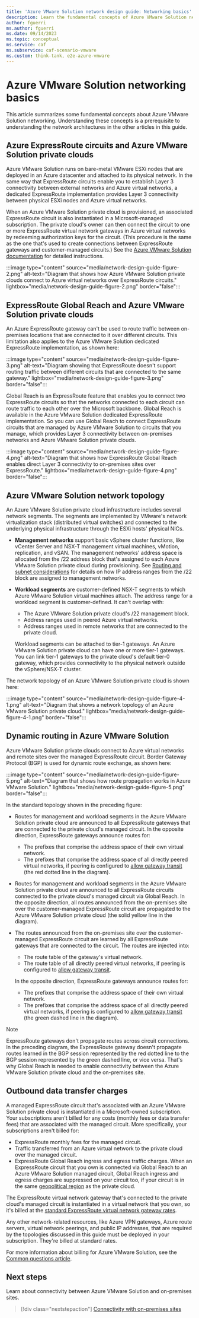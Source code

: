 ```yaml
---
title: 'Azure VMware Solution network design guide: Networking basics'
description: Learn the fundamental concepts of Azure VMware Solution networking. Understanding these concepts is a prerequisite for using this guide. 
author: fguerri
ms.author: fguerri
ms.date: 09/14/2023
ms.topic: conceptual
ms.service: caf
ms.subservice: caf-scenario-vmware
ms.custom: think-tank, e2e-azure-vmware
---
```


# Azure VMware Solution networking basics

This article summarizes some fundamental concepts about Azure VMware Solution networking. Understanding these concepts is a prerequisite to understanding the network architectures in the other articles in this guide.

## Azure ExpressRoute circuits and Azure VMware Solution private clouds

Azure VMware Solution runs on bare-metal VMware ESXi nodes that are deployed in an Azure datacenter and attached to its physical network. In the same way that ExpressRoute circuits enable you to establish Layer 3 connectivity between external networks and Azure virtual networks, a dedicated ExpressRoute implementation provides Layer 3 connectivity between physical ESXi nodes and Azure virtual networks.

When an Azure VMware Solution private cloud is provisioned, an associated ExpressRoute circuit is also instantiated in a Microsoft-managed subscription. The private cloud's owner can then connect the circuit to one or more ExpressRoute virtual network gateways in Azure virtual networks by redeeming authorization keys for the circuit. (This procedure is the same as the one that's used to create connections between ExpressRoute gateways and customer-managed circuits.) See the [Azure VMware Solution documentation](/azure/azure-vmware/deploy-azure-vmware-solution#connect-to-azure-virtual-network-with-expressroute) for detailed instructions.
 
:::image type="content" source="media/network-design-guide-figure-2.png" alt-text="Diagram that shows how Azure VMware Solution private clouds connect to Azure virtual networks over ExpressRoute circuits." lightbox="media/network-design-guide-figure-2.png" border="false":::

## ExpressRoute Global Reach and Azure VMware Solution private clouds 

An Azure ExpressRoute gateway can't be used to route traffic between on-premises locations that are connected to it over different circuits. This limitation also applies to the Azure VMware Solution dedicated ExpressRoute implementation, as shown here:

:::image type="content" source="media/network-design-guide-figure-3.png" alt-text="Diagram showing that ExpressRoute doesn't support routing traffic between different circuits that are connected to the same gateway." lightbox="media/network-design-guide-figure-3.png" border="false":::

Global Reach is an ExpressRoute feature that enables you to connect two ExpressRoute circuits so that the networks connected to each circuit can route traffic to each other over the Microsoft backbone. Global Reach is available in the Azure VMware Solution dedicated ExpressRoute implementation. So you can use Global Reach to connect ExpressRoute circuits that are managed by Azure VMware Solution to circuits that you manage, which provides Layer 3 connectivity between on-premises networks and Azure VMware Solution private clouds.

:::image type="content" source="media/network-design-guide-figure-4.png" alt-text="Diagram that shows how ExpressRoute Global Reach enables direct Layer 3 connectivity to on-premises sites over ExpressRoute." lightbox="media/network-design-guide-figure-4.png" border="false":::

## Azure VMware Solution network topology

An Azure VMware Solution private cloud infrastructure includes several network segments. The segments are implemented by VMware's network virtualization stack (distributed virtual switches) and connected to the underlying physical infrastructure through the ESXi hosts' physical NICs.

- **Management networks** support  basic vSphere cluster functions, like vCenter Server and NSX-T management virtual machines, vMotion, replication, and vSAN. The management networks' address space is allocated from the /22 address block that's assigned to each Azure VMware Solution private cloud during provisioning. See [Routing and subnet considerations](/azure/azure-vmware/tutorial-network-checklist#routing-and-subnet-considerations) for details on how IP address ranges from the /22 block are assigned to management networks.
- **Workload segments** are customer-defined NSX-T segments to which Azure VMware Solution virtual machines attach. The address range for a workload segment is customer-defined. It can't overlap with:
  - The Azure VMware Solution private cloud's /22 management block. 
  - Address ranges used in peered Azure virtual networks. 
  - Address ranges used in remote networks that are connected to the private cloud.
  
  Workload segments can be attached to tier-1 gateways. An Azure VMware Solution private cloud can have one or more tier-1 gateways. You can link tier-1 gateways to the private cloud's default tier-0 gateway, which provides connectivity to the physical network outside the vSphere/NSX-T cluster.

The network topology of an Azure VMware Solution private cloud is shown here:

:::image type="content" source="media/network-design-guide-figure-4-1.png" alt-text="Diagram that shows a network topology of an Azure VMware Solution private cloud." lightbox="media/network-design-guide-figure-4-1.png" border="false":::

## Dynamic routing in Azure VMware Solution

Azure VMware Solution private clouds connect to Azure virtual networks and remote sites over the managed ExpressRoute circuit. Border Gateway Protocol (BGP) is used for dynamic route exchange, as shown here:

:::image type="content" source="media/network-design-guide-figure-5.png" alt-text="Diagram that shows how route propagation works in Azure VMware Solution." lightbox="media/network-design-guide-figure-5.png" border="false":::

In the standard topology shown in the preceding figure:

- Routes for management and workload segments in the Azure VMware Solution private cloud are announced to all ExpressRoute gateways that are connected to the private cloud's managed circuit. In the opposite direction, ExpressRoute gateways announce routes for: 

   - The prefixes that comprise the address space of their own virtual network. 
   - The prefixes that comprise the address space of all directly peered virtual networks, if peering is configured to [allow gateway transit](/azure/virtual-network/virtual-network-peering-overview#gateways-and-on-premises-connectivity) (the red dotted line in the diagram). 
- Routes for management and workload segments in the Azure VMware Solution private cloud are announced to all ExpressRoute circuits connected to the private cloud's managed circuit via Global Reach. In the opposite direction, all routes announced from the on-premises site over the customer-managed ExpressRoute circuit are propagated to the Azure VMware Solution private cloud (the solid yellow line in the diagram).
- The routes announced from the on-premises site over the customer-managed ExpressRoute circuit are learned by all ExpressRoute gateways that are connected to the circuit. The routes are injected into: 
   - The route table of the gateway's virtual network.
   - The route table of all directly peered virtual networks, if peering is configured to [allow gateway transit](/azure/virtual-network/virtual-network-peering-overview#gateways-and-on-premises-connectivity). 
   
  In the opposite direction, ExpressRoute gateways announce routes for: 
    - The prefixes that comprise the address space of their own virtual network. 
    - The prefixes that comprise the address space of all directly peered virtual networks, if peering is configured to [allow gateway transit](/azure/virtual-network/virtual-network-peering-overview#gateways-and-on-premises-connectivity) (the green dashed line in the diagram).

> [!NOTE]
> ExpressRoute gateways don't propagate routes across circuit connections. In the preceding diagram, the ExpressRoute gateway doesn't propagate routes learned in the BGP session represented by the red dotted line to the BGP session represented by the green dashed line, or vice versa. That's why Global Reach is needed to enable connectivity between the Azure VMware Solution private cloud and the on-premises site.

## Outbound data transfer charges

A managed ExpressRoute circuit that's associated with an Azure VMware Solution private cloud is instantiated in a Microsoft-owned subscription. Your subscriptions aren't billed for any costs (monthly fees or data transfer fees) that are associated with the managed circuit. More specifically, your subscriptions aren't billed for:

- ExpressRoute monthly fees for the managed circuit.
- Traffic transferred from an Azure virtual network to the private cloud over the managed circuit.
- ExpressRoute Global Reach ingress and egress traffic charges. When an ExpressRoute circuit that you own is connected via Global Reach to an Azure VMware Solution managed circuit, Global Reach ingress and egress charges are suppressed on your circuit too, if your circuit is in the same [geopolitical region](/azure/expressroute/expressroute-locations#locations) as the private cloud.

The ExpressRoute virtual network gateway that's connected to the private cloud's managed circuit is instantiated in a virtual network that you own, so it's billed at the [standard ExpressRoute virtual network gateway rates](https://azure.microsoft.com/pricing/details/expressroute/). 

Any other network-related resources, like Azure VPN gateways, Azure route servers, virtual network peerings, and public IP addresses, that are required by the topologies discussed in this guide must be deployed in your subscription. They're billed at standard rates.  

For more information about billing for Azure VMware Solution, see the [Common questions article](/azure/azure-vmware/faq#billing).

## Next steps

Learn about connectivity between Azure VMware Solution and on-premises sites.

> [!div class="nextstepaction"]
> [Connectivity with on-premises sites](./on-premises-connectivity.md)

